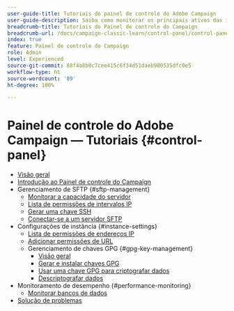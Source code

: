 ```yaml
---
user-guide-title: Tutoriais do painel de controle do Adobe Campaign
user-guide-description: Saiba como monitorar os principais ativos das instâncias do Adobe Campaign e executar tarefas administrativas no Painel de controle do Campaign.
breadcrumb-title: Tutoriais do Painel de controle do Campaign
breadcrumb-url: /docs/campaign-classic-learn/control-panel/control-panel-overview.html
index: true
feature: Painel de controle do Campaign
role: Admin
level: Experienced
source-git-commit: 88f4a8b0c7cee415c6f34d51daeb980535dfc0e5
workflow-type: ht
source-wordcount: '89'
ht-degree: 100%

---
```



# Painel de controle do Adobe Campaign — Tutoriais {#control-panel}

+ [Visão geral](/help/control-panel-tutorials/control-panel-overview.md)
+ [Introdução ao Painel de controle do Campaign](/help/control-panel-tutorials/get-started.md)
+ Gerenciamento de SFTP {#sftp-management}
   + [Monitorar a capacidade do servidor](/help/control-panel-tutorials/sftp-management/monitor-server-capacity.md)
   + [Lista de permissões de intervalos IP](/help/control-panel-tutorials/sftp-management/allowlist-ip-range.md)
   + [Gerar uma chave SSH](/help/control-panel-tutorials/sftp-management/generate-ssh-key.md)
   + [Conectar-se a um servidor SFTP](/help/control-panel-tutorials/sftp-management/connect-to-sftp-server.md)
+ Configurações de instância {#instance-settings}
   + [Lista de permissões de endereços IP](/help/control-panel-tutorials/instance-settings/allowlist-ip-address.md)
   + [Adicionar permissões de URL](/help/control-panel-tutorials/instance-settings/add-url-permissions.md)
   + Gerenciamento de chaves GPG {#gpg-key-management}
      + [Visão geral](/help/control-panel-tutorials/instance-settings/gpg-key-management/gpg-key-management-overview.md)
      + [Gerar e instalar chaves GPG](/help/control-panel-tutorials/instance-settings/gpg-key-management/generate-and-install-gpg-keys.md)
      + [Usar uma chave GPG para criptografar dados](/help/control-panel-tutorials/instance-settings/gpg-key-management/use-a-gpg-key-to-encrypt-data.md)
      + [Descriptografar dados](/help/control-panel-tutorials/instance-settings/gpg-key-management/decrypt-data.md)
+ Monitoramento de desempenho {#performance-monitoring}
   + [Monitorar bancos de dados](/help/control-panel-tutorials/performance-monitoring/monitor-databases.md)
+ [Solução de problemas](/help/control-panel-tutorials/troubleshooting.md)